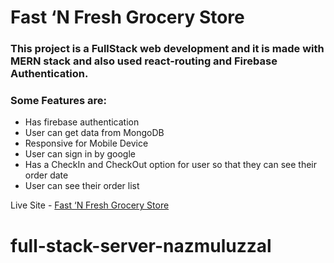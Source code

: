 # Fast ‘N Fresh Grocery Store

### This project is a FullStack web development and it is made with MERN stack and also used react-routing and Firebase Authentication.

### Some Features are:

- Has firebase authentication
- User can get data from MongoDB
- Responsive for Mobile Device
- User can sign in by google
- Has a CheckIn and CheckOut option for user so that they can see their order date
- User can see their order list

Live Site - [Fast ‘N Fresh Grocery Store](https://grocery-shop-auth.web.app/)

# full-stack-server-nazmuluzzal
